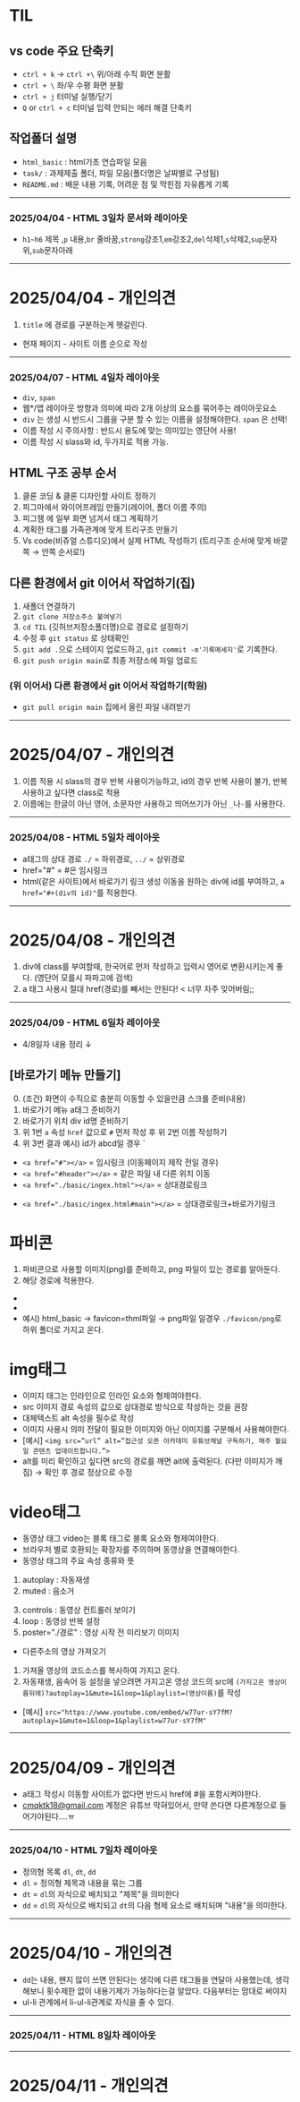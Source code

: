 # TIL
## vs code 주요 단축키
* `ctrl + k` → `ctrl +\` 위/아래 수직 화면 분활
* `ctrl + \` 좌/우 수평 화면 분활
* `ctrl + j` 터미널 실행/닫기
* `Q` or `ctrl + c` 터미널 입력 안되는 에러 해결 단축키
## 작업폴더 설명
* `html_basic` : html기초 연습파일 모음
* `task/` : 과제제출 폴더, 파일 모음(폴더명은 날짜별로 구성됨)
* `README.md` : 배운 내용 기록, 어려운 점 및 막힌점 자유롭게 기록
----
### 2025/04/04 - HTML 3일차 문서와 레이아웃
* `h1~h6` 제목 ,`p` 내용,`br` 줄바꿈,`strong`강조1,`em`강조2,`del`삭제1,`s`삭제2,`sup`문자위,`sub`문자아래
----
# 2025/04/04 - 개인의견 
1. `title` 에 경로를 구분하는게 헷갈린다. 
* 현재 페이지 - 사이트 이름 순으로 작성
----
### 2025/04/07 - HTML 4일차 레이아웃
* `div`, `span`
* 웹*/앱 레이아웃 방향과 의미에 따라 2개 이상의 요소를 묶어주는 레이아웃요소
* `div` 는 생성 시 반드시 그룹을 구분 할 수 있는 이름을 설정해야한다. `span` 은 선택!
* 이름 작성 시 주의사항 : 반드시 용도에 맞는 의미있는 영단어 사용!
* 이름 작성 시 slass와 id, 두가지로 적용 가능.
## HTML 구조 공부 순서
1. 클론 코딩 & 클론 디자인할 사이트 정하기
2. 피그마에서 와이어프레임 만들기(레이어, 폴더 이름 주의)
3. 피그잼 에 일부 화면 넘겨서 태그 계획하기
4. 계획한 태그를 가족관계에 맞게 트리구조 만들기
5. Vs code(비쥬얼 스튜디오)에서 실제 HTML 작성하기 (트리구조 순서에 맞게 바깥쪽 → 안쪽 순서로!)
## 다른 환경에서 git 이어서 작업하기(집)
1. 새폴더 연결하기 
2. `git clone 저장소주소 붙여넣기`
3. `cd TIL` (깃허브저장소폴더명)으로 경로로 설정하기
4. 수정 후 `git status` 로 상태확인
5. `git add .`으로 스테이지 업로드하고, `git commit -m'기록메세지'`로 기록한다.
6. `git push origin main`로 최종 저장소에 파일 업로드
### (위 이어서) 다른 환경에서 git 이어서 작업하기(학원)
* `git pull origin main` 집에서 올린 파일 내려받기
----
# 2025/04/07 - 개인의견
1. 이름 적용 시 slass의 경우 반복 사용이가능하고, id의 경우 반복 사용이 불가, 반복 사용하고 싶다면 class로 적용
2. 이름에는 한글이 아닌 영어, 소문자만 사용하고 띄어쓰기가 아닌 `_`나`-`를 사용한다.
----
### 2025/04/08 - HTML 5일차 레이아웃
* a태그의 상대 경로 `./` = 하위경로, `../` = 상위경로
* href="#" = #은 임시링크
* html(같은 사이트)에서 바로가기 링크 생성 이동을 원하는 div에 id를 부여하고, `a href="#+(div의 id)"`를 적용한다.
----
# 2025/04/08 - 개인의견
1. div에 class를 부여할때, 한국어로 먼저 작성하고 입력시 영어로 변환시키는게 좋다. (영단어 모를시 파파고에 검색)
2. a 태그 사용시 절대 href(경로)를 빼서는 안된다! < 너무 자주 잊어버림;;
----
### 2025/04/09 - HTML 6일차 레이아웃 
* 4/8일자 내용 정리 ↓
## [바로가기 메뉴 만들기]
0. (조건) 화면이 수직으로 충분히 이동할 수 있을만큼 스크롤 준비(내용)
1. 바로가기 메뉴 a태그 준비하기
2. 바로가기 위치 div id명 준비하기
3. 위 1번 `a` 속성 `href` 값으로 `#` 먼저 작성 후 위 2번 이름 작성하기
4. 위 3번 결과 예시) id가 abcd일 경우 `<a href="#abcd"></a>
* `<a href="#"></a>` = 임시링크 (이동페이지 제작 전일 경우)
* `<a href="#header"></a>` = 같은 파일 내 다른 위치 이동
* `<a href="./basic/ingex.html"></a>` = 상대경로링크
<!-- 같은 위치의 파일 중 basic 파일에서 ingex.html로 가겠다.-->
* `<a href="./basic/ingex.html#main"></a>` = 상대경로링크+바로가기링크
<!-- 같은 위치의 파일 중 basic 파일에서 ingex.html의 main으로 바로가기.-->
# 파비콘
1. 파비콘으로 사용할 이미지(png)를 준비하고, png 파일이 있는 경로를 알아둔다.
2. 해당 경로에 적용한다.
* <link rel="shortcut icon" href="파비콘 경로" type="image/x-icon">
* <link rel="icon" href=".파비콘 경로" type="image/x-icon">   
* 예시) html_basic → favicon=thml파일 → png파일 일경우 `./favicon/png`로 하위 폴더로 가지고 온다.
# img태그
* 이미지 태그는 인라인으로 인라인 요소와 형제여야한다.
* src 이미지 경로 속성의 값으로 상대경로 방식으로 작성하는 것을 권장
* 대체텍스트 alt 속성을 필수로 작성
* 이미지 사용시 의미 전달이 필요한 이미지와 아닌 이미지를 구분해서 사용해야한다.
* [예시] `<img src=”url” alt=”접근성 오픈 아카데미 유튜브채널 구독하기, 매주 월요일 콘텐츠 업데이트합니다.”>`
* alt를 미리 확인하고 싶다면 src의 경로를 깨면 ait에 출력된다. (다만 이미지가 깨짐) → 확인 후 경로 정상으로 수정
# video태그
* 동영상 태그 video는 블록 태그로 블록 요소와 형제여야한다.
* 브라우저 별로 호환되는 확장자를 주의하며 동영상을 연결해야한다.
* 동영상 태그의 주요 속성 종류와 뜻
1. autoplay : 자동재생
2. muted : 음소거
<!-- autoplay와 muted는 항상 함께 사용해야한다. -->
3. controls : 동영상 컨트롤러 보이기
4. loop : 동영상 반복 설정
5. poster="./경로" : 영상 시작 전 미리보기 이미지
* 다른주소의 영상 가져오기
1. 가져올 영상의 코드소스를 복사하여 가지고 온다.
2. 자동재생, 음속어 등 설정을 넣으려면 가지고온 영상 코드의 src에 `(가지고온 영상이름뒤에)?autoplay=1&mute=1&loop=1&playlist=(영상이름)`를 작성
* [예시] `src="https://www.youtube.com/embed/w77ur-sY7fM?autoplay=1&mute=1&loop=1&playlist=w77ur-sY7fM"`
----
# 2025/04/09 - 개인의견
* a태그 작성시 이동할 사이트가 없다면 반드시 href에 #을 포함시켜야한다.
* cmqktk18@gmail.com 계정은 유튜브 막혀있어서, 만약 쓴다면 다른계정으로 들어가야된다....ㅠ
----
### 2025/04/10 - HTML 7일차 레이아웃
* 정의형 목록 `dl`, `dt`, `dd`
* `dl` = 정의형 제목과 내용을 묶는 그룹
* `dt` = `dl`의 자식으로 배치되고 "제목"을 의미한다
* `dd` = `dl`의 자식으로 배치되고 `dt`의 다음 형제 요소로 배치되며 "내용"을 의미한다.
----
# 2025/04/10 - 개인의견 
* `dd`는 내용, 왠지 많이 쓰면 안된다는 생각에 다른 태그들을 연달아 사용했는데, 생각해보니 횟수제한 없이 내용기제가 가능하다는걸 알았다. 다음부터는 맘대로 써야지
* ul-li 관계에서 li-ul-li관계로 자식을 줄 수 있다.
----
### 2025/04/11 - HTML 8일차 레이아웃
----
# 2025/04/11 - 개인의견 